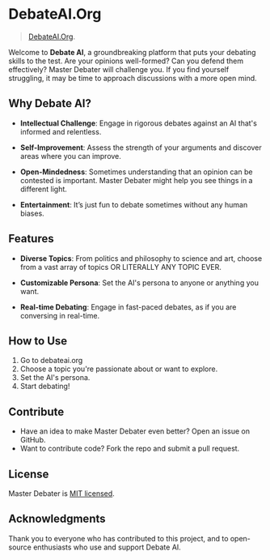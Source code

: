# DebateAI.Org

> [DebateAI.Org](DebateAI.Org).

Welcome to **Debate AI**, a groundbreaking platform that puts your debating skills to the test. Are your opinions well-formed? Can you defend them effectively? Master Debater will challenge you. If you find yourself struggling, it may be time to approach discussions with a more open mind.

## Why Debate AI?

- **Intellectual Challenge**: Engage in rigorous debates against an AI that's informed and relentless.

- **Self-Improvement**: Assess the strength of your arguments and discover areas where you can improve.

- **Open-Mindedness**: Sometimes understanding that an opinion can be contested is important. Master Debater might help you see things in a different light.

- **Entertainment**: It’s just fun to debate sometimes without any human biases.

## Features

- **Diverse Topics**: From politics and philosophy to science and art, choose from a vast array of topics OR LITERALLY ANY TOPIC EVER.

- **Customizable Persona**: Set the AI's persona to anyone or anything you want.

- **Real-time Debating**: Engage in fast-paced debates, as if you are conversing in real-time.

## How to Use

1. Go to debateai.org
2. Choose a topic you're passionate about or want to explore.
3. Set the AI's persona.
4. Start debating!

## Contribute

- Have an idea to make Master Debater even better? Open an issue on GitHub.
- Want to contribute code? Fork the repo and submit a pull request.

## License

Master Debater is [MIT licensed](./LICENSE).

## Acknowledgments

Thank you to everyone who has contributed to this project, and to open-source enthusiasts who use and support Debate AI.


